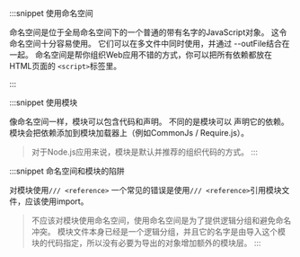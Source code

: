 :::snippet 使用命名空间

命名空间是位于全局命名空间下的一个普通的带有名字的JavaScript对象。 这令命名空间十分容易使用。 它们可以在多文件中同时使用，并通过 --outFile结合在一起。 命名空间是帮你组织Web应用不错的方式，你可以把所有依赖都放在HTML页面的 `<script>`标签里。

:::

:::snippet 使用模块

像命名空间一样，模块可以包含代码和声明。 不同的是模块可以 声明它的依赖。
模块会把依赖添加到模块加载器上（例如CommonJs / Require.js）。

>对于Node.js应用来说，模块是默认并推荐的组织代码的方式。
:::

:::snippet 命名空间和模块的陷阱

对模块使用`/// <reference>`
一个常见的错误是使用`/// <reference>`引用模块文件，应该使用import。
>不应该对模块使用命名空间，使用命名空间是为了提供逻辑分组和避免命名冲突。
>模块文件本身已经是一个逻辑分组，并且它的名字是由导入这个模块的代码指定，所以没有必要为导出的对象增加额外的模块层。
:::